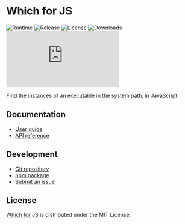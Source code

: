 # Which for JS
![Runtime](https://badgen.net/npm/node/@cedx/which) ![Release](https://badgen.net/npm/v/@cedx/which) ![License](https://badgen.net/npm/license/@cedx/which) ![Downloads](https://badgen.net/npm/dt/@cedx/which) ![Coverage](https://badgen.net/codecov/c/github/cedx/which.js)

Find the instances of an executable in the system path, in [JavaScript](https://developer.mozilla.org/en-US/docs/Web/JavaScript).

## Documentation
- [User guide](https://github.com/cedx/which.js/wiki)
- [API reference](https://cedx.github.io/which.js)

## Development
- [Git repository](https://github.com/cedx/which.js)
- [npm package](https://www.npmjs.com/package/@cedx/which)
- [Submit an issue](https://github.com/cedx/which.js/issues)

## License
[Which for JS](https://github.com/cedx/which.js) is distributed under the MIT License.
